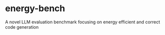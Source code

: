 # energy-bench
A novel LLM evaluation benchmark focusing on energy efficient and correct code generation

